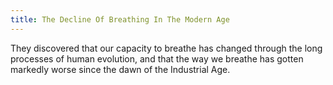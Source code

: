 ```yaml
---
title: The Decline Of Breathing In The Modern Age
---
```


They discovered that our capacity to breathe has changed through the long processes of human evolution, and that the way we breathe has gotten markedly worse since the dawn of the Industrial Age.
